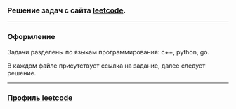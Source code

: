 ### Решение задач с сайта [leetcode](https://leetcode.com/).

---
### Оформление

Задачи разделены по языкам программирования: c++, python, go.

В каждом файле присутствует ссылка на задание, далее следует решение.

---

### [Профиль leetcode](https://leetcode.com/allswbr/)